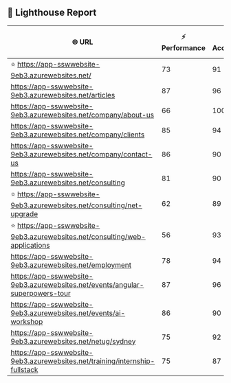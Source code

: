 ## 🚀 Lighthouse Report

| 🌐 URL | ⚡ Performance | ♿ Accessibility | ✅ Best Practices | 🔍 SEO | 📦 Bundle Size | 🗑️ Unused Bundle |
| --- | ----------- | ------------- | -------------- | --- | ---------------- | ---------------- |
| ⭐ https://app-sswwebsite-9eb3.azurewebsites.net/ | 73 | 91 | 78 | 100 | 7.52 MB | 4.71 MB |
| https://app-sswwebsite-9eb3.azurewebsites.net/articles | 87 | 96 | 78 | 92 | 4.24 MB | 2.05 MB |
| https://app-sswwebsite-9eb3.azurewebsites.net/company/about-us | 66 | 100 | 78 | 100 | 4.12 MB | 1.99 MB |
| https://app-sswwebsite-9eb3.azurewebsites.net/company/clients | 85 | 94 | 78 | 100 | 4.52 MB | 2.25 MB |
| https://app-sswwebsite-9eb3.azurewebsites.net/company/contact-us | 86 | 90 | 78 | 92 | 7.50 MB | 4.67 MB |
| https://app-sswwebsite-9eb3.azurewebsites.net/consulting | 81 | 90 | 74 | 100 | 5.24 MB | 2.24 MB |
| ⭐ https://app-sswwebsite-9eb3.azurewebsites.net/consulting/net-upgrade | 62 | 89 | 59 | 85 | 7.78 MB | 4.86 MB |
| ⭐ https://app-sswwebsite-9eb3.azurewebsites.net/consulting/web-applications | 56 | 93 | 59 | 85 | 7.77 MB | 4.86 MB |
| https://app-sswwebsite-9eb3.azurewebsites.net/employment | 78 | 94 | 78 | 100 | 4.37 MB | 2.01 MB |
| https://app-sswwebsite-9eb3.azurewebsites.net/events/angular-superpowers-tour | 87 | 96 | 74 | 100 | 7.52 MB | 4.72 MB |
| https://app-sswwebsite-9eb3.azurewebsites.net/events/ai-workshop | 86 | 90 | 74 | 92 | 7.52 MB | 4.71 MB |
| https://app-sswwebsite-9eb3.azurewebsites.net/netug/sydney | 75 | 92 | 78 | 92 | 4.60 MB | 2.29 MB |
| https://app-sswwebsite-9eb3.azurewebsites.net/training/internship-fullstack | 75 | 87 | 74 | 100 | 4.12 MB | 1.97 MB |